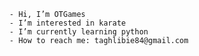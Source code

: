       - Hi, I’m OTGames
      - I’m interested in karate
      - I’m currently learning python
      - How to reach me: taghlibie84@gmail.com
